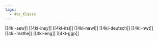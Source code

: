 ```yaml
---
tags:
  - 4te_Klasse
---
```

[[4kl-sew]]
[[4kl-insy]]
[[4kl-itsi]]
[[4kl-nawi]]
[[4kl-deutsch]]
[[4kl-nwt]]
[[4kl-mathe]]
[[4kl-eng]]
[[4kl-ggp]]